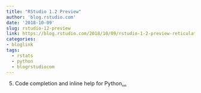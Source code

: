 ```yaml
---
title: "RStudio 1.2 Preview"
author: 'blog.rstudio.com'
date: '2018-10-09'
slug: rstudio-12-preview
link: https://blog.rstudio.com/2018/10/09/rstudio-1-2-preview-reticulated-python/
categories:
- bloglink
tags:
  - rstats
  - python
  - blogrstudiocom
---
```


5) Code completion and inline help for Python[... <i class="fas fa-external-link-alt"></i>](https://blog.rstudio.com/2018/10/09/rstudio-1-2-preview-reticulated-python/)

